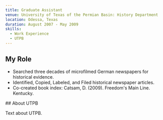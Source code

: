 ```yaml
---
title: Graduate Assistant
venue: University of Texas of the Permian Basin: History Department
location: Odessa, Texas
duration: August 2007 - May 2009
skills:
  - Work Experience
  - UTPB
---
```


## My Role

-	Searched three decades of microfilmed German newspapers for historical evidence.
-	Identified, Copied, Labeled, and Filed historical newspaper articles.
-	Co-created book index: Catsam, D. (2009). Freedom's Main Line. Kentucky.


## About UTPB

Text about UTPB.
